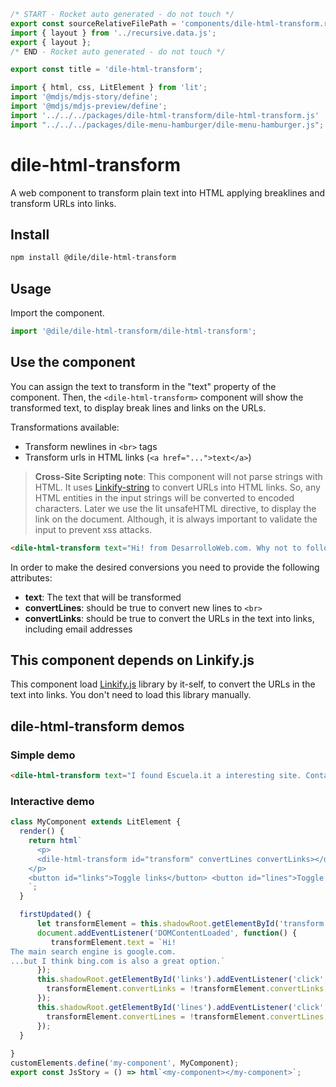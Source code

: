 ```js server
/* START - Rocket auto generated - do not touch */
export const sourceRelativeFilePath = 'components/dile-html-transform.rocket.md';
import { layout } from '../recursive.data.js';
export { layout };
/* END - Rocket auto generated - do not touch */

export const title = 'dile-html-transform';
```

```js script
import { html, css, LitElement } from 'lit'; 
import '@mdjs/mdjs-story/define';
import '@mdjs/mdjs-preview/define';
import '../../../packages/dile-html-transform/dile-html-transform.js'
import "../../../packages/dile-menu-hamburger/dile-menu-hamburger.js";
```

# dile-html-transform

A web component to transform plain text into HTML applying breaklines and transform URLs into links.

## Install

```bash
npm install @dile/dile-html-transform
```

## Usage

Import the component.

```javascript
import '@dile/dile-html-transform/dile-html-transform';
```

## Use the component

You can assign the text to transform in the "text" property of the component. Then, the ```<dile-html-transform>``` component will show the transformed text, to display break lines and links on the URLs. 

Transformations available:
- Transform newlines in ```<br>``` tags 
- Transform urls in HTML links (```<a href="...">text</a>```)

> **Cross-Site Scripting note**: This component will not parse strings with HTML. It uses [Linkify-string](https://linkify.js.org/docs/linkify-string.html) to convert URLs into HTML links. So, any HTML entities in the input strings will be converted to encoded characters. Later we use the lit unsafeHTML directive, to display the link on the document. Although, it is always important to validate the input to prevent xss attacks.

```html
<dile-html-transform text="Hi! from DesarrolloWeb.com. Why not to follow us on twitter.com?" convertLines convertLinks></dile-html-transform>
```

In order to make the desired conversions you need to provide the following attributes:

- **text**: The text that will be transformed 
- **convertLines**: should be true to convert new lines to ```<br>``` 
- **convertLinks**: should be true to convert the URLs in the text into links, including email addresses

## This component depends on Linkify.js

This component load [Linkify.js](https://linkify.js.org/) library by it-self, to convert the URLs in the text into links. You don't need to load this library manually.

## dile-html-transform demos

### Simple demo

```html preview-story
<dile-html-transform text="I found Escuela.it a interesting site. Contact them at contacto@escuela.it" convertLines convertLinks></dile-html-transform>
```

### Interactive demo

```js preview-story
class MyComponent extends LitElement {
  render() {
    return html`
      <p>
      <dile-html-transform id="transform" convertLines convertLinks></dile-html-transform>
    </p>
    <button id="links">Toggle links</button> <button id="lines">Toggle breaklines</button>
    `;
  }

  firstUpdated() {
      let transformElement = this.shadowRoot.getElementById('transform');
      document.addEventListener('DOMContentLoaded', function() {
         transformElement.text = `Hi!
The main search engine is google.com.
...but I think bing.com is also a great option.`
      });
      this.shadowRoot.getElementById('links').addEventListener('click', function() {
        transformElement.convertLinks = !transformElement.convertLinks;
      });
      this.shadowRoot.getElementById('lines').addEventListener('click', function () {
        transformElement.convertLines = !transformElement.convertLines;
      });
  }
  
}
customElements.define('my-component', MyComponent);
export const JsStory = () => html`<my-component></my-component>`;
```